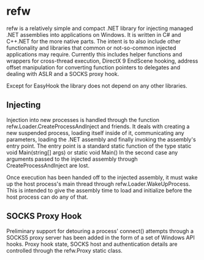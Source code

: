 refw
====

refw is a relatively simple and compact .NET library for injecting managed .NET assemblies into applications on Windows. It is written in C# and C++.NET for the more native parts. The intent is to also include other functionality and libraries that common or not-so-common injected applications may require. Currently this includes helper functions and wrappers for cross-thread execution, DirectX 9 EndScene hooking, address offset manipulation for converting function pointers to delegates and dealing with ASLR and a SOCKS proxy hook.

Except for EasyHook the library does not depend on any other libraries.

Injecting
---------

Injection into new processes is handled through the function refw.Loader.CreateProcessAndInject and friends. It deals with creating a new suspended process, loading itself inside of it, communicating any parameters, loading the .NET assembly and finally invoking the assembly's entry point.
The entry point is a standard static function of the type
	static void Main(string[] args)
or
	static void Main()
In the second case any arguments passed to the injected assembly through CreateProcessAndInject are lost.

Once execution has been handed off to the injected assembly, it must wake up the host process's main thread through refw.Loader.WakeUpProcess. This is intended to give the assembly time to load and initialize before the host process can do any of that.


SOCKS Proxy Hook
----------------

Preliminary support for detouring a process' connect() attempts through a SOCKS5 proxy server has been added in the form of a set of Windows API hooks. Proxy hook state, SOCKS host and authentication details are controlled through the refw.Proxy static class.
